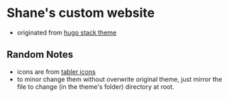 # Shane's custom website

- originated from [hugo stack theme](https://stack.example.com/)

## Random Notes

- icons are from [tabler icons](https://tabler.io/icons)
- to minor change them without overwrite original theme, just mirror the file to change (in the theme's folder) directory at root.

